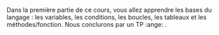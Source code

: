 Dans la première partie de ce cours, vous allez apprendre les bases du langage : les variables, les conditions, les boucles, les tableaux et les méthodes/fonction. Nous conclurons par un TP :ange: .